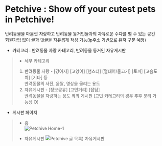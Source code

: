# Petchive : Show off your cutest pets in Petchive!
반려동물을 마음껏 자랑하고 반려동물 동거인들과의 자유로운 수다를 떨 수 있는 공간  
회원가입 없이 글과 댓글을 자유롭게 작성 가능(ip주소 기반으로 유저 구분 예정)

- 카테고리 : 반려동물 자랑 카테고리, 반려동물 동거인 자유게시판
 > - 세부 카테고리
 > 1) 반려동물 자랑 - [강아지] [고양이] [햄스터] [열대어/물고기] [토끼] [고슴도치] [기타] 등   
 >   반려동물의 사진, 움짤, 영상을 올리는 용도
 > 2) 자유게시판 - [정보공유] [고민거리] [잡담]  
 >    반려동물을 자랑하는 용도 외의 게시판 (고민 카테고리의 경우 추후 분리 가능성 O)     
     
     
- 게시판 페이지
> - 홈    
![Petchive  Home-1](https://user-images.githubusercontent.com/33835900/132520033-fd9b8c8e-4b9f-4a38-8fb4-2f3f10d48a4b.jpg)   
>     
> - 자유게시판
![Petchive  글 목록) 자유게시판](https://user-images.githubusercontent.com/33835900/132520131-c54c5f5e-46ef-4183-b263-66199c8dffcd.jpg)



